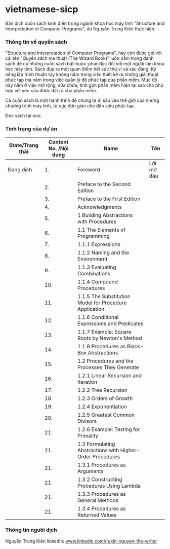 # vietnamese-sicp
Bản dịch cuốn sách kinh điển trong ngành khoa học máy tính "Structure and Interpretation of Computer Programs", do Nguyễn Trung Kiên thực hiện.

### Thông tin về quyển sách
"Structure and Interpretation of Computer Programs", hay còn được gọi với cái tên "Quyển sách ma thuật (The Wizard Book)" luôn nằm trong danh sách để cử những cuốn sách bắt-buộc-phải-đọc đối với một người làm khoa học máy tính. Sách đưa ra một quan điểm hết sức thú vị và xác đáng: 
Kỹ năng lập trình thuần túy không nằm trong việc thiết kế ra những giải thuật phức tạp mà nằm trong việc quản lý độ phức tạp của phần mềm. Mức độ này nằm ở việc mở rộng, sửa chữa, tinh gọn phần mềm hiện tại sao cho phù hợp với yêu cầu được đặt ra cho phần mềm.

Cả cuốn sách là một hành trình để chúng ta đi sâu vào thế giới của những chương trình máy tính, từ cực đơn giản cho đến siêu phức tạp.

Đọc sách tại ooo.

### Tình trạng của dự án


| State/Trạng thái | Content No. /Nội dung  | Name                                 | Tên |
|------------------|------------------------|--------------------------------------|------|
|Đang dịch         | 1.                     | Foreword                            | Lời mở đầu |
|                  | 2.                     | Preface to the Second Edition       |            |
|                  | 3.                     | Preface to the First Edition        |            |
|                  | 4.                     | Acknowledgments                     |            |                 
|                  | 5.                     | 1  Building Abstractions with Procedures                 |            |
|                  | 6.                     | 1.1  The Elements of Programming     |            |
|                  | 7.                     | 1.1.1  Expressions      |            |
|                  | 8.                     | 1.1.2  Naming and the Environment       |            |
|                  | 9.                     | 1.1.3  Evaluating Combinations     |            |
|                  | 10.                    | 1.1.4  Compound Procedures     |            |
|                  | 11.                    | 1.1.5  The Substitution Model for Procedure Application      |            |
|                  | 12.                    | 1.1.6  Conditional Expressions and Predicates      |            |
|                  | 13.                    | 1.1.7  Example: Square Roots by Newton's Method      |            |
|                  | 14.                    | 1.1.8  Procedures as Black-Box Abstractions      |            |
|                  | 15.                    | 1.2  Procedures and the Processes They Generate      |            |
|                  | 16.                    | 1.2.1  Linear Recursion and Iteration      |            |
|                  | 17.                    | 1.2.2  Tree Recursion      |            |
|                  | 18.                    | 1.2.3  Orders of Growth  |            |
|                  | 19.                    | 1.2.4  Exponentiation      |            |
|                  | 20.                    | 1.2.5  Greatest Common Divisors      |            |
|                  | 21.                    |  1.2.6  Example: Testing for Primality      |            |
|                  | 21.                    |  1.3  Formulating Abstractions with Higher-Order Procedures     |            |
|                  | 21.                    |  1.3.1  Procedures as Arguments     |            |
|                  | 21.                    |  1.3.2  Constructing Procedures Using Lambda      |            |
|                  | 21.                    |  1.3.3  Procedures as General Methods     |            |
|                  | 21.                    |  1.3.4  Procedures as Returned Values    |            |

### Thông tin người dịch
Nguyễn Trung Kiên 
linkedin: www.linkedin.com/in/kin-nguyen-the-writer

### 

